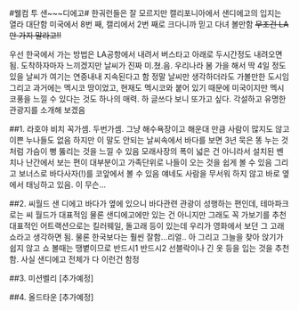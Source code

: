 #웰컴 투 샌~~~디에고#
한궈런들은 잘 모르지만 캘리포니아에서 샌디에고의 입지는 열라 대단함
미국에서 8번 째, 캘리에서 2번 째로 크다니까 믿고 다녀 볼만함 ~~무조건 LA만 가지 말라고!!~~

우선 한국에서 가는 방법은 LA공항에서 내려서 버스타고 아래로 두시간정도 내려오면 됨. 
도착하자마자 느끼겠지만 날씨가 진짜 미.쳤.음.
우리나라 봄 가을 해서 딱 4일 정도 있을 날씨가 여기는 연중내내 지속된다고 함
정말 날씨만 생각하더라도 가볼만한 도시임
그리고 과거에는 멕시코 땅이었고, 현재도 멕시코와 붙어 있기 때문에 미국이지만 멕시코풍을 느낄 수 있다는 것도 하나의 매력. 하 글쓰다 보니 또가고 싶다.
각설하고 유명한 관광지를 소개해 보겠음

##1. 라호야 비치
꼭가셈. 두번가셈.
그냥 해수욕장이고 해운대 만큼 사람이 많지도 않고 이쁜 누나들도 없음
하지만 이 말도 안되는 날씨속에서 바다를 보면 3년 묵은 똥 누는 것처럼 가슴이 뻥 뚫리는 것을 느낄 수 있음
모래사장의 폭이 넓은 건 아니라서 설치된 벤치나 난간에서 보는 편이 대부분이고 가족단위로 나들이 오는 것을 쉽게 볼 수 있음
그리고 보너스로 바다사자(!)를 코앞에서 볼 수 있음
얘네도 사람을 무서워 하지 않고 바로 옆에서 태닝하고 있음. 이 무슨...

##2. 씨월드 샌 디에고
바다가 옆에 있으니 바다관련 관광이 성행하는 편인데, 테마파크로는 씨 월드가 대표적임
물론 샌디에고에만 있는 건 아니지만 그래도 꼭 가보기를 추천
대표적인 어트랙션으로는 킬러웨일, 돌고래 등이 있는데 우리가 영화에서 보던 그 고래쇼라고 생각하면 됨.
물론 한국보다는 훨씬 잘함...리얼..
아 그리고 그늘을 찾아 앉기가 쉽지 않고 쇼 볼때는 땡볕이므로 반드시1 반드시2 선블락이나 긴 옷 등을 입는 것을 추천함. 사실 샌디에고 전체가 다 이런건 함정

##3. 미션벨리
[추가예정]

##4. 올드타운
[추가예정]
